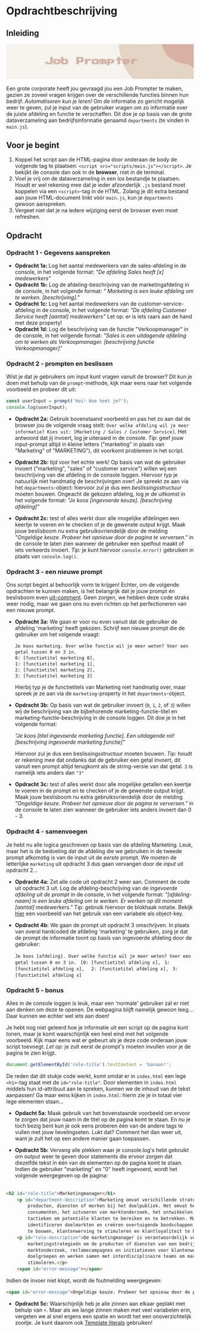 # Opdrachtbeschrijving

## Inleiding

![logo.png](assets/logo.png)

Een grote corporate heeft jou gevraagd jou een Job Prompter te maken, gezien ze zoveel vragen krijgen over de verschillende
functies binnen hun bedrijf. _Automatiseren kun je leren!_ Om de informatie zo gericht mogelijk weer te geven, zul je
input van de gebruiker vragen om zo informatie over de juiste afdeling en functie te verschaffen. Dit doe je op basis
van de grote dataverzameling aan bedrijfsinformatie genaamd `departments` (te vinden in `main.js`).

## Voor je begint

1. Koppel het script aan de HTML-pagina door onderaan de body de volgende tag te
   plaatsen: `<script src="scripts/main.js"></script>`. Je bekijkt de console dan ook in de **browser**, niet in de terminal.
2. Voel je vrij om de dataverzameling in een los bestandje te plaatsen. Houdt er wel rekening mee dat je ieder
   afzonderlijk `.js` bestand moet koppelen via een `<script>`-tag in de HTML. Zolang je dit extra bestand aan jouw
   HTML-document linkt vóór `main.js`, kun je `departments` gewoon aanspreken.
3. Vergeet niet dat je na iedere wijziging eerst de browser even moet refreshen.

## Opdracht

### Opdracht 1 - Gegevens aanspreken

* **Opdracht 1a:** Log het aantal medewerkers van de sales-afdeling in de console, in het volgende format: *"De afdeling
  Sales heeft [x] medewerkers"*
* **Opdracht 1b:** Log de afdeling-beschrijving van de marketingafdeling in de console, in het volgende format: *"
  Marketing is een leuke afdeling om te werken. [beschrijving]."*
* **Opdracht 1c:** Log het aantal medewerkers van de customer-service-afdeling in de console, in het volgende format: *"De afdeling Customer Service heeft [aantal] medewerkers"* Let op: er is iets raars aan de hand met deze property!
* **Opdracht 1d:** Log de beschrijving van de functie "Verkoopmanager" in de console, in het volgende format: *"Sales is
  een uitdagende afdeling om te werken als Verkoopmanager. [beschrijving functie Verkoopmanager]"*

### Opdracht 2 - prompten en beslissen

Wist je dat je gebruikers om input kunt vragen vanuit de browser? Dit kun je doen met behulp van de `prompt`-methode,
kijk maar eens naar het volgende voorbeeld en probeer dit uit:

```javascript
const userInput = prompt('Hoi! Hoe heet je?');
console.log(userInput);
```

* **Opdracht 2a:** Gebruik bovenstaand voorbeeld en pas het zo aan dat de browser jou de volgende vraag
  stelt: `Over welke afdeling wil je meer informatie? Kies uit: [Marketing / Sales / Customer Service]`. Het antwoord
  dat jij invoert, log je uiteraard in de console. *Tip*: geef jouw input-prompt altijd in kleine letters ("marketing"
  in plaats van "Marketing" of "MARKETING"), dit voorkomt problemen in het script.

* **Opdracht 2b:** tijd voor het echte werk! Op basis van wat de gebruiker invoert ("marketing", "sales" of "customer
  service") willen wij een beschrijving van die afdeling in de console loggen. Hiervoor typ je natuurlijk niet handmatig de beschrijvingen over! Je spreekt ze aan via het `departments`-object: hiervoor zul je dus een *beslissingsstructuur* moeten bouwen. Ongeacht de gekozen afdeling, log je de uitkomst in het volgende format: 
  *"Je koos [ingevoerde keuze]. [beschrijving afdeling]"*
  
* **Opdracht 2c:** test of alles werkt door alle mogelijke afdelingen een keertje te voeren en te checken of je de
  gewenste output krijgt. Maak jouw beslisboom nu extra gebruiksvriendelijk door de melding *"Ongeldige keuze. Probeer
  het opnieuw door de pagina te verversen."* in de console te laten zien wanneer de gebruiker een spelfout maakt of iets
  verkeerds invoert. *Tip:* je kunt hiervoor `console.error()` gebruiken in plaats van `console.log()`.

### Opdracht 3 - een nieuwe prompt

Ons script begint al behoorlijk vorm te krijgen! Echter, om de volgende opdrachten te kunnen maken, is het belangrijk
dat je jouw prompt én beslisboom even [uit-comment](https://nl.wikipedia.org/wiki/Uitcommentari%C3%ABren). Geen zorgen,
we hebben deze code straks weer nodig, maar we gaan ons nu even richten op het perfectioneren van een nieuwe prompt.

* **Opdracht 3a:** We gaan er voor nu even vanuit dat de gebruiker de afdeling 'marketing' heeft gekozen. Schrijf een
  nieuwe prompt die de gebruiker om het volgende vraagt:

  ```shell
  Je koos marketing. Over welke functie wil je meer weten? Voer een getal tussen 0 en 3 in.
  0: [functietitel marketing 0],
  1: [functietitel marketing 1],
  2: [functietitel marketing 2],
  3: [functietitel marketing 3]
  ```

  Hierbij typ je de functietitels van Marketing niet handmatig over, maar spreek je ze aan via de `marketing`-property in het `departments`-object.

* **Opdracht 3b:** Op basis van wat de gebruiker invoert (`0`, `1`, `2`, of `3`) willen wij de beschrijving van de bijbehorende
  marketing-functie-titel en marketing-functie-beschrijving in de console loggen. Dit doe je in het volgende format:
 
  *"Je koos [titel ingevoerde marketing functie]. Een uitdagende rol! [beschrijving ingevoerde marketing functie]"*

  Hiervoor zul je dus een beslissingsstructuur moeten bouwen. *Tip:* houdt er rekening mee dat ondanks dat de gebruiker een getal invoert, dit vanuit een prompt altijd terugkomt als de string-versie van dat getal. `3` is namelijk iets anders dan `"3"`

* **Opdracht 3c:** test of alles werkt door alle mogelijke getallen een keertje te voeren in de prompt en te checken of
  je de gewenste output krijgt. Maak jouw beslisboom nu extra gebruiksvriendelijk door de melding *"Ongeldige keuze.
  Probeer het opnieuw door de pagina te verversen."* in de console te laten zien wanneer de gebruiker iets anders
  invoert dan 0 - 3.

### Opdracht 4 - samenvoegen

Je hebt nu alle logica geschreven op basis van de afdeling Marketing. Leuk, maar het is de bedoeling dat de afdeling die
we gebruiken in de tweede prompt afkomstig is van de input uit de *eerste* prompt. We moeten de letterlijke `marketing`
uit opdracht 3 dus gaan vervangen door de *input* uit opdracht 2...

* **Opdracht 4a:** Zet alle code uit opdracht 2 weer aan. Comment de code uit opdracht 3 uit. Log de
  afdeling-beschrijving van de *ingevoerde afdeling uit de prompt* in de console, in het volgende format:
  *"[afdeling-naam] is een leuke afdeling om te werken. Er werken op dit moment [aantal] medewerkers."*
  Tip: gebruik hiervoor de blokhaak notatie.
  Bekijk [hier](https://bobbyhadz.com/blog/javascript-get-object-value-by-variable-key) een voorbeeld van het gebruik
  van een variabele als object-key.

* **Opdracht 4b:** We gaan de prompt uit opdracht 3 omschrijven. In plaats van overal hardcoded de afdeling 'marketing'
  te gebruiken, zorg je dat de prompt de informatie toont op basis van ingevoerde afdeling door de gebruiker:

  `Je koos [afdeling]. Over welke functie wil je meer weten? Voer een getal tussen 0 en 3 in. `
  `[0: [functietitel afdeling x], `
  `1: [functietitel afdeling x],  `
  `2: [functietitel afdeling x], `
  `3: [functietitel afdeling x]`

### Opdracht 5 - bonus

Alles in de console loggen is leuk, maar een 'normale' gebruiker zal er niet aan denken om deze te openen. De webpagina
blijft namelijk gewoon leeg... Daar kunnen we echter wel iets aan doen!

Je hebt nog niet geleerd hoe je informatie uit een script op de pagina kunt tonen, maar je komt waarschijnlijk een heel
eind met het volgende voorbeeld. Kijk maar eens wat er gebeurt als je deze code onderaan jouw script toevoegt. *Let op:*
je zult eerst de prompt's moeten invullen voor je de pagina te zien krijgt.

```javascript
document.getElementById('role-title').textContent = 'banaan!';
```

De reden dat dit stukje code werkt, komt omdat er in `index.html` een lege `<h1>`-tag staat met de `id="role-title"`.
Door elementen in `index.html` middels hun id-attribuut aan te spreken, kunnen we de inhoud van de tekst aanpassen! Ga
maar eens kijken in `index.html`: hierin zie je in totaal vier lege elementen staan...

* **Opdacht 5a:** Maak gebruik van het bovenstaande voorbeeld om ervoor te zorgen dat jouw naam in de titel op de pagina
  komt te staan. En nu je toch bezig bent kun je ook eens proberen één van de andere tags te vullen met jouw
  lievelingseten. Lukt dat? Comment het dan weer uit, want je zult het op een andere manier gaan toepassen.

* **Opdracht 5b:** Vervang alle plekken waar je console.log's hebt gebruikt om output weer te geven door statements die
  ervoor zorgen dat diezelfde tekst in één van de elementen op de pagina komt te staan. Indien de gebruiker "marketing"
  en "0" heeft ingevoerd, wordt het volgende weergegeven op de pagina:

```html

<h2 id="role-title">Marketingmanager</h1>
    <p id="department-description">Marketing omvat verschillende strategieën en activiteiten gericht op het promoten van
        producten, diensten of merken bij het doelpubliek. Het omvat het begrijpen van de behoeften en voorkeuren van
        consumenten, het uitvoeren van marktonderzoek, het ontwikkelen van marketingplannen en het implementeren van
        tactieken om potentiële klanten te bereiken en te betrekken. Marketingprofessionals analyseren markttrends,
        identificeren doelmarkten en creëren overtuigende boodschappen en communicatiestrategieën om merkbekendheid op
        te bouwen, klantenwerving te stimuleren en klantloyaliteit te bevorderen.</p>
    <p id="role-description">De marketingmanager is verantwoordelijk voor het ontwikkelen en implementeren van
        marketingstrategieën om de producten of diensten van een bedrijf te promoten. Ze houden toezicht op
        marktonderzoek, reclamecampagnes en initiatieven voor klantenwerving. Ze analyseren markttrends, identificeren
        doelgroepen en werken samen met interdisciplinaire teams om marketingdoelen te bereiken en bedrijfsgroei te
        stimuleren.</p>
    <span id="error-message"></span>
```

Indien de invoer niet klopt, wordt de foutmelding weergegeven:

```html
<span id="error-message">Ongeldige keuze. Probeer het opnieuw door de pagina te verversen.</span>
```

* **Opdracht 5c:** Waarschijnlijk heb je alle zinnen aan elkaar geplakt met behulp van `+`. Maar als we lange zinnen
  maken met veel variabelen erin, vergeten we al snel ergens een spatie en wordt het een onoverzichtelijk zooitje. Je
  kunt daarom
  ook [Template literals](https://www.digitalocean.com/community/tutorials/understanding-template-literals-in-javascript#expression-interpolation)
  gebruiken!
